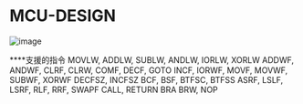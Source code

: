 # MCU-DESIGN
![image](https://github.com/hsien1005/MCU-DESIGN/assets/90340498/cc3730e4-1045-4320-81df-d44fe541d567)

****支援的指令
MOVLW, ADDLW, SUBLW, ANDLW, IORLW, XORLW ADDWF, ANDWF, CLRF, CLRW, COMF, DECF, GOTO INCF, IORWF, MOVF, MOVWF, SUBWF, XORWF DECFSZ, INCFSZ BCF, BSF, BTFSC, BTFSS ASRF, LSLF, LSRF, RLF, RRF, SWAPF CALL, RETURN BRA BRW, NOP
